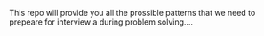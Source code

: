 This repo will provide you all the prossible patterns that we need to prepeare for interview a during problem solving....
